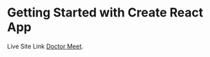 # Getting Started with Create React App

Live Site Link [Doctor Meet](https://doctor-meet-7c9fb.web.app/).
